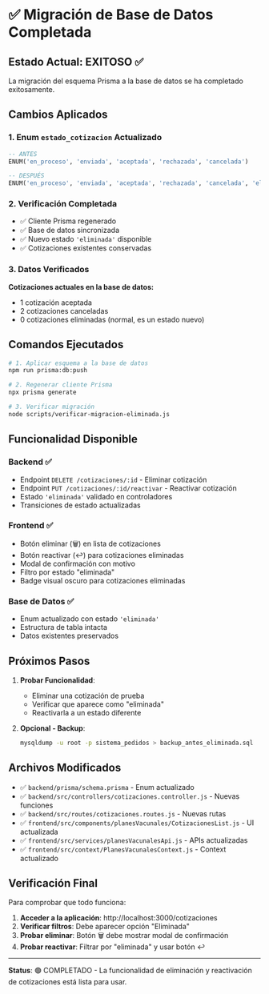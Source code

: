 # ✅ Migración de Base de Datos Completada

## Estado Actual: EXITOSO ✅

La migración del esquema Prisma a la base de datos se ha completado exitosamente.

## Cambios Aplicados

### 1. Enum `estado_cotizacion` Actualizado
```sql
-- ANTES
ENUM('en_proceso', 'enviada', 'aceptada', 'rechazada', 'cancelada')

-- DESPUÉS  
ENUM('en_proceso', 'enviada', 'aceptada', 'rechazada', 'cancelada', 'eliminada')
```

### 2. Verificación Completada
- ✅ Cliente Prisma regenerado
- ✅ Base de datos sincronizada  
- ✅ Nuevo estado `'eliminada'` disponible
- ✅ Cotizaciones existentes conservadas

### 3. Datos Verificados
**Cotizaciones actuales en la base de datos:**
- 1 cotización aceptada
- 2 cotizaciones canceladas
- 0 cotizaciones eliminadas (normal, es un estado nuevo)

## Comandos Ejecutados

```bash
# 1. Aplicar esquema a la base de datos
npm run prisma:db:push

# 2. Regenerar cliente Prisma
npx prisma generate

# 3. Verificar migración
node scripts/verificar-migracion-eliminada.js
```

## Funcionalidad Disponible

### Backend ✅
- Endpoint `DELETE /cotizaciones/:id` - Eliminar cotización
- Endpoint `PUT /cotizaciones/:id/reactivar` - Reactivar cotización
- Estado `'eliminada'` validado en controladores
- Transiciones de estado actualizadas

### Frontend ✅
- Botón eliminar (🗑️) en lista de cotizaciones
- Botón reactivar (↩️) para cotizaciones eliminadas
- Modal de confirmación con motivo
- Filtro por estado "eliminada"
- Badge visual oscuro para cotizaciones eliminadas

### Base de Datos ✅
- Enum actualizado con estado `'eliminada'`
- Estructura de tabla intacta
- Datos existentes preservados

## Próximos Pasos

1. **Probar Funcionalidad**: 
   - Eliminar una cotización de prueba
   - Verificar que aparece como "eliminada"
   - Reactivarla a un estado diferente

2. **Opcional - Backup**:
   ```bash
   mysqldump -u root -p sistema_pedidos > backup_antes_eliminada.sql
   ```

## Archivos Modificados

- ✅ `backend/prisma/schema.prisma` - Enum actualizado
- ✅ `backend/src/controllers/cotizaciones.controller.js` - Nuevas funciones
- ✅ `backend/src/routes/cotizaciones.routes.js` - Nuevas rutas
- ✅ `frontend/src/components/planesVacunales/CotizacionesList.js` - UI actualizada
- ✅ `frontend/src/services/planesVacunalesApi.js` - APIs actualizadas
- ✅ `frontend/src/context/PlanesVacunalesContext.js` - Context actualizado

## Verificación Final

Para comprobar que todo funciona:

1. **Acceder a la aplicación**: http://localhost:3000/cotizaciones
2. **Verificar filtros**: Debe aparecer opción "Eliminada" 
3. **Probar eliminar**: Botón 🗑️ debe mostrar modal de confirmación
4. **Probar reactivar**: Filtrar por "eliminada" y usar botón ↩️

---

**Status**: 🟢 COMPLETADO - La funcionalidad de eliminación y reactivación de cotizaciones está lista para usar.